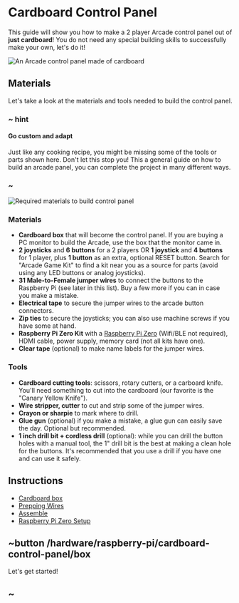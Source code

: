 # Cardboard Control Panel

This guide will show you how to make a 2 player Arcade control panel out of **just cardboard**!
You do not need any special building skills to successfully make your own, let's do it!

![An Arcade control panel made of cardboard](/static/hardware/raspberry-pi/cardboard-control-panel/gallery.jpg)

## Materials

Let's take a look at the materials and tools needed to build the control panel.

### ~ hint

#### Go custom and adapt

Just like any cooking recipe, you might be missing some of the tools or parts shown here.
Don't let this stop you! This a general guide on how to build an arcade panel, you can complete the project in 
many different ways.

### ~

![Required materials to build control panel](/static/hardware/raspberry-pi/cardboard-control-panel/materials.jpg)

### Materials

* **Cardboard box** that will become the control panel. If you are buying a PC monitor to build the Arcade,
use the box that the monitor came in.
* **2 joysticks** and **6 buttons** for a 2 players OR **1 joystick** and **4 buttons** for 1 player, plus **1 button** as an extra, optional RESET button. Search for "Arcade Game Kit" to find a kit near you as a source for parts (avoid using any LED buttons or analog joysticks).
* **31 Male-to-Female jumper wires** to connect the buttons to the Raspberry Pi (see later in this list). Buy a few more if you can in case you make a mistake.
* **Electrical tape** to secure the jumper wires to the arcade button connectors.
* **Zip ties** to secure the joysticks; you can also use machine screws if you have some at hand.
* **Raspberry Pi Zero Kit** with a [Raspberry Pi Zero](https://www.raspberrypi.org/products/raspberry-pi-zero/) (Wifi/BLE not required), HDMI cable, power supply, memory card (not all kits have one).
* **Clear tape** (optional) to make name labels for the jumper wires.

### Tools

* **Cardboard cutting tools**: scissors, rotary cutters, or a carboard knife. You'll need something to cut into the cardboard (our favorite is the "Canary Yellow Knife").
* **Wire stripper, cutter** to cut and strip some of the jumper wires.
* **Crayon or sharpie** to mark where to drill.
* **Glue gun** (optional) if you make a mistake, a glue gun can easily save the day. Optional but recommended.
* **1 inch drill bit + cordless drill** (optional): while you can drill the button holes with a manual tool, the 1" drill bit is the best at making a clean hole for the buttons. It's recommended that you use a drill if you have one and can use it safely.

## Instructions

* [Cardboard box](/hardware/raspberry-pi/cardboard-control-panel/box)
* [Prepping Wires](/hardware/raspberry-pi/cardboard-control-panel/wires)
* [Assemble](/hardware/raspberry-pi/cardboard-control-panel/assemble)
* [Raspberry Pi Zero Setup](/hardware/raspberry-pi/cardboard-control-panel/rpi-setup)

## ~button /hardware/raspberry-pi/cardboard-control-panel/box

Let's get started!

## ~
